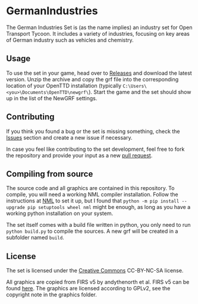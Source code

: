 # GermanIndustries

The German Industries Set is (as the name implies) an industry set for Open Transport Tycoon.
It includes a variety of industries, focusing on key areas of German industry such as vehicles and chemistry.

## Usage

To use the set in your game, head over to [Releases](https://github.com/UweDomaratius/GermanIndustries/releases) and download the latest version.
Unzip the archive and copy the grf file into the corresponding location of your OpenTTD installation (typically `C:\Users\<you>\Documents\OpenTTD\newgrf\`).
Start the game and the set should show up in the list of the NewGRF settings.

## Contributing

If you think you found a bug or the set is missing something, check the [Issues](https://github.com/UweDomaratius/GermanIndustries/issues) section and create a new issue if necessary.

In case you feel like contributing to the set development, feel free to fork the repository and provide your input as a new [pull request](https://github.com/UweDomaratius/GermanIndustries/pulls).

## Compiling from source

The source code and all graphics are contained in this repository.
To compile, you will need a working NML compiler installation.
Follow the instructions at [NML](https://github.com/OpenTTD/nml) to set it up, but I found that `python -m pip install --upgrade pip setuptools wheel nml` might be enough, as long as you have a working python installation on your system.

The set itself comes with a build file written in python, you only need to run `python build.py` to compile the sources.
A new grf will be created in a subfolder named `build`.

## License

The set is licensed under the [Creative Commons](https://creativecommons.org/licenses/by-nc-sa/4.0/) CC-BY-NC-SA license.

All graphics are copied from FIRS v5 by andythenorth et al.
FIRS v5 can be found [here](https://github.com/andythenorth/firs).
The graphics are licensed according to GPLv2, see the copyright note in the graphics folder.
